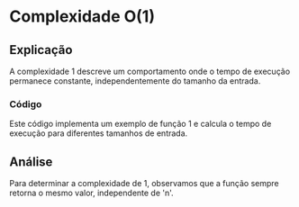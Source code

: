
# Complexidade O(1)

## Explicação
A complexidade 1 descreve um comportamento onde o tempo de execução permanece constante, independentemente do tamanho da entrada.

### Código
Este código implementa um exemplo de função 1 e calcula o tempo de execução para diferentes tamanhos de entrada.

## Análise
Para determinar a complexidade de 1, observamos que a função sempre retorna o mesmo valor, independente de 'n'.
